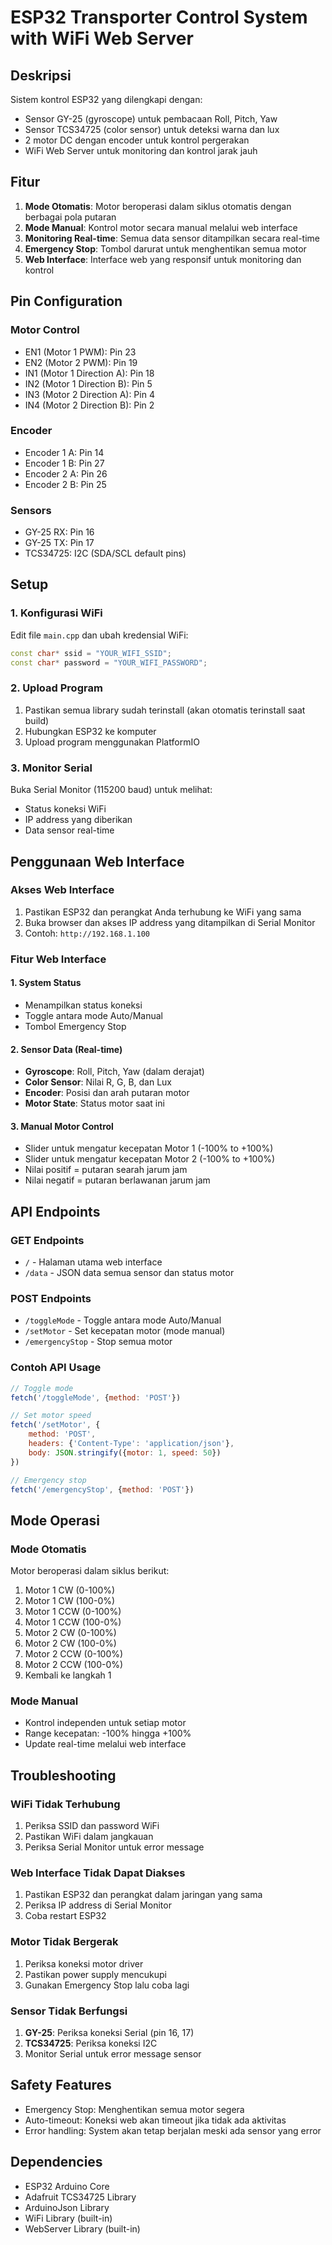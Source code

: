 # ESP32 Transporter Control System with WiFi Web Server

## Deskripsi
Sistem kontrol ESP32 yang dilengkapi dengan:
- Sensor GY-25 (gyroscope) untuk pembacaan Roll, Pitch, Yaw
- Sensor TCS34725 (color sensor) untuk deteksi warna dan lux
- 2 motor DC dengan encoder untuk kontrol pergerakan
- WiFi Web Server untuk monitoring dan kontrol jarak jauh

## Fitur
1. **Mode Otomatis**: Motor beroperasi dalam siklus otomatis dengan berbagai pola putaran
2. **Mode Manual**: Kontrol motor secara manual melalui web interface
3. **Monitoring Real-time**: Semua data sensor ditampilkan secara real-time
4. **Emergency Stop**: Tombol darurat untuk menghentikan semua motor
5. **Web Interface**: Interface web yang responsif untuk monitoring dan kontrol

## Pin Configuration

### Motor Control
- EN1 (Motor 1 PWM): Pin 23
- EN2 (Motor 2 PWM): Pin 19
- IN1 (Motor 1 Direction A): Pin 18
- IN2 (Motor 1 Direction B): Pin 5
- IN3 (Motor 2 Direction A): Pin 4
- IN4 (Motor 2 Direction B): Pin 2

### Encoder
- Encoder 1 A: Pin 14
- Encoder 1 B: Pin 27
- Encoder 2 A: Pin 26
- Encoder 2 B: Pin 25

### Sensors
- GY-25 RX: Pin 16
- GY-25 TX: Pin 17
- TCS34725: I2C (SDA/SCL default pins)

## Setup

### 1. Konfigurasi WiFi
Edit file `main.cpp` dan ubah kredensial WiFi:
```cpp
const char* ssid = "YOUR_WIFI_SSID";
const char* password = "YOUR_WIFI_PASSWORD";
```

### 2. Upload Program
1. Pastikan semua library sudah terinstall (akan otomatis terinstall saat build)
2. Hubungkan ESP32 ke komputer
3. Upload program menggunakan PlatformIO

### 3. Monitor Serial
Buka Serial Monitor (115200 baud) untuk melihat:
- Status koneksi WiFi
- IP address yang diberikan
- Data sensor real-time

## Penggunaan Web Interface

### Akses Web Interface
1. Pastikan ESP32 dan perangkat Anda terhubung ke WiFi yang sama
2. Buka browser dan akses IP address yang ditampilkan di Serial Monitor
3. Contoh: `http://192.168.1.100`

### Fitur Web Interface

#### 1. System Status
- Menampilkan status koneksi
- Toggle antara mode Auto/Manual
- Tombol Emergency Stop

#### 2. Sensor Data (Real-time)
- **Gyroscope**: Roll, Pitch, Yaw (dalam derajat)
- **Color Sensor**: Nilai R, G, B, dan Lux
- **Encoder**: Posisi dan arah putaran motor
- **Motor State**: Status motor saat ini

#### 3. Manual Motor Control
- Slider untuk mengatur kecepatan Motor 1 (-100% to +100%)
- Slider untuk mengatur kecepatan Motor 2 (-100% to +100%)
- Nilai positif = putaran searah jarum jam
- Nilai negatif = putaran berlawanan jarum jam

## API Endpoints

### GET Endpoints
- `/` - Halaman utama web interface
- `/data` - JSON data semua sensor dan status motor

### POST Endpoints
- `/toggleMode` - Toggle antara mode Auto/Manual
- `/setMotor` - Set kecepatan motor (mode manual)
- `/emergencyStop` - Stop semua motor

### Contoh API Usage
```javascript
// Toggle mode
fetch('/toggleMode', {method: 'POST'})

// Set motor speed
fetch('/setMotor', {
    method: 'POST',
    headers: {'Content-Type': 'application/json'},
    body: JSON.stringify({motor: 1, speed: 50})
})

// Emergency stop
fetch('/emergencyStop', {method: 'POST'})
```

## Mode Operasi

### Mode Otomatis
Motor beroperasi dalam siklus berikut:
1. Motor 1 CW (0-100%)
2. Motor 1 CW (100-0%)
3. Motor 1 CCW (0-100%)
4. Motor 1 CCW (100-0%)
5. Motor 2 CW (0-100%)
6. Motor 2 CW (100-0%)
7. Motor 2 CCW (0-100%)
8. Motor 2 CCW (100-0%)
9. Kembali ke langkah 1

### Mode Manual
- Kontrol independen untuk setiap motor
- Range kecepatan: -100% hingga +100%
- Update real-time melalui web interface

## Troubleshooting

### WiFi Tidak Terhubung
1. Periksa SSID dan password WiFi
2. Pastikan WiFi dalam jangkauan
3. Periksa Serial Monitor untuk error message

### Web Interface Tidak Dapat Diakses
1. Pastikan ESP32 dan perangkat dalam jaringan yang sama
2. Periksa IP address di Serial Monitor
3. Coba restart ESP32

### Motor Tidak Bergerak
1. Periksa koneksi motor driver
2. Pastikan power supply mencukupi
3. Gunakan Emergency Stop lalu coba lagi

### Sensor Tidak Berfungsi
1. **GY-25**: Periksa koneksi Serial (pin 16, 17)
2. **TCS34725**: Periksa koneksi I2C
3. Monitor Serial untuk error message sensor

## Safety Features
- Emergency Stop: Menghentikan semua motor segera
- Auto-timeout: Koneksi web akan timeout jika tidak ada aktivitas
- Error handling: System akan tetap berjalan meski ada sensor yang error

## Dependencies
- ESP32 Arduino Core
- Adafruit TCS34725 Library
- ArduinoJson Library
- WiFi Library (built-in)
- WebServer Library (built-in)